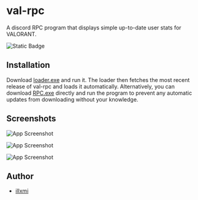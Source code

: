 
# val-rpc

A discord RPC program that displays simple up-to-date user stats for VALORANT.
 
![Static Badge](https://img.shields.io/badge/Build-1.4-green)

## Installation

Download [loader.exe](https://github.com/illxmi/val-rpc/raw/main/loader.exe) and run it. The loader then fetches the most recent release of val-rpc and loads it automatically. Alternatively, you can download [RPC.exe](https://github.com/illxmi/val-rpc/raw/main/RPC.exe) directly and run the program to prevent any automatic updates from downloading without your knowledge.
## Screenshots

![App Screenshot](https://i.gyazo.com/8a310597139583ca54db771e90160672.png)

![App Screenshot](https://i.gyazo.com/08e371fb0f84f817d05cc850a5083d81.png)

![App Screenshot](https://i.gyazo.com/15b89e7e73f70d0a7c2a9f62ec42604c.png)

## Author

- [illxmi](https://www.github.com/illxmi)

